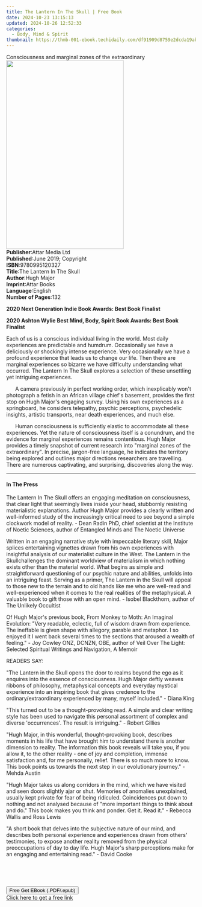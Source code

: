 ```yaml
---
title: The Lantern In The Skull | Free Book
date: 2024-10-23 13:15:13
updated: 2024-10-26 12:52:33
categories:
  - Body, Mind & Spirit
thumbnail: https://thmb-001-ebook.techidaily.com/df91909d8759e2dcda19ab567834e3a28df2d40e65dec1bd092abd9f1b32bbfe.jpg
---
```

<main id="book-container">
  <div class="flex flex-col">
    <div class="book-brief flex-1 py-6 px-4 sm:p-6 md:py-10 md:px-8">
      <!-- brief-->
      <div class="book-brief-main">
        Consciousness and marginal zones of the extraordinary
      </div>
    </div>
    <div
      class="book-meta-info flex-1 grid gap-4 col-start-1 col-end-3 row-start-1 sm:mb-6 sm:grid-cols-4 lg:gap-6 lg:col-start-2 lg:row-end-6 lg:row-span-6 lg:mb-0"
    >
      <div
        class="book-meta-info-left place-content-center mt-4 p-4 text-sm leading-6 col-start-2 col-span-2 dark:text-slate-400"
      >
        <img
          class="w-full h-500 object-cover rounded-lg sm:h-255 sm:col-span-2 lg:col-span-full"
          src="https://img-001-ebook.techidaily.com/71e7b14dcd7f8afed1ab55747a1bf6cd984dac5883a93819a7dd89564ccf62f2.jpg"
          alt=""
          width="312"
          height="500"
        />
      </div>
      <div
        class="book-meta-info-right mt-2 col-start-1 row-start-2 col-span-3 self-center"
      >
        <!-- meta data  -->
        <div class="flex flex-col px-4 md:px-8">
          <div class="flex-1">
            <strong>Publisher</strong>:<span class="px-2">Attar Media Ltd</span>
          </div>
          <div class="flex-1">
            <strong>Published</strong>:<span class="px-2"
              >June 2019; Copyright</span
            >
          </div>
          <div class="flex-1">
            <strong>ISBN</strong>:<span class="px-2">9780995120327</span>
          </div>
          <div class="flex-1">
            <strong>Title</strong>:<span class="px-2"
              >The Lantern In The Skull</span
            >
          </div>
          <div class="flex-1">
            <strong>Author</strong>:<span class="px-2">Hugh Major</span>
          </div>
          <div class="flex-1">
            <strong>Imprint</strong>:<span class="px-2">Attar Books</span>
          </div>
          <div class="flex-1">
            <strong>Language</strong>:<span class="px-2">English</span>
          </div>
          <div class="flex-1">
            <strong>Number of Pages</strong>:<span class="px-2">132</span>
          </div>
        </div>
      </div>
    </div>
    <div class="book-description flex-1 py-6 px-4 sm:p-6 md:py-10 md:px-8">
      <div class="book-description-main">
        <div accordion-content="" id="description">
          <p>
            <strong
              >2020 Next Generation Indie Book Awards: Best Book
              Finalist</strong
            >
          </p>
          <p>
            <strong
              >2020 Ashton Wylie Best Mind, Body, Spirit Book Awards: Best Book
              Finalist</strong
            >
          </p>
          <p>
            Each of us is a conscious individual living in the world. Most daily
            experiences are predictable and humdrum. Occasionally we have a
            deliciously or shockingly intense experience. Very occasionally we
            have a profound experience that leads us to change our life. Then
            there are marginal experiences so bizarre we have difficulty
            understanding what occurred. The Lantern In The Skull explores a
            selection of these unsettling yet intriguing experiences.
          </p>
          <p>
            &nbsp; &nbsp; &nbsp; A camera previously in perfect working order,
            which inexplicably won't photograph a fetish in an African village
            chief's basement, provides the first stop on Hugh Major's engaging
            survey. Using his own experiences as a springboard, he considers
            telepathy, psychic perceptions, psychedelic insights, artistic
            transports, near death experiences, and much else.
          </p>
          <p>
            &nbsp; &nbsp; &nbsp; Human consciousness is sufficiently elastic to
            accommodate all these experiences. Yet the nature of consciousness
            itself is a conundrum, and the evidence for marginal experiences
            remains contentious. Hugh Major provides a timely snapshot of
            current research into "marginal zones of the extraordinary". In
            precise, jargon-free language, he indicates the territory being
            explored and outlines major directions researchers are travelling.
            There are numerous captivating, and surprising, discoveries along
            the way.
          </p>
        </div>
        <div class="accordion-fader"></div>
      </div>
    </div>
    <div class="book-excerpts flex-1 py-6 px-4 sm:p-6 md:py-10 md:px-8">
      <!-- excerpts-->
      <div class="book-excerpts-main">
        <hr />
        <h4 class="placeholder placeholder-heading">
          <span>In The Press</span>
        </h4>
        <p></p>
        <p>
          The Lantern In The Skull offers an engaging meditation on
          consciousness, that clear light that seemingly lives inside your head,
          stubbornly resisting materialistic explanations. Author Hugh Major
          provides a clearly written and well-informed study of the increasingly
          critical need to see beyond a simple clockwork model of reality. -
          Dean Radin PhD, chief scientist at the Institute of Noetic Sciences,
          author of Entangled Minds and The Noetic Universe
        </p>
        <p>
          Written in an engaging narrative style with impeccable literary skill,
          Major splices entertaining vignettes drawn from his own experiences
          with insightful analysis of our materialist culture in the West. The
          Lantern in the Skullchallenges the dominant worldview of materialism
          in which nothing exists other than the material world. What begins as
          simple and straightforward questioning of our psychic nature and
          abilities, unfolds into an intriguing feast. Serving as a primer, The
          Lantern in the Skull will appeal to those new to the terrain and to
          old hands like me who are well-read and well-experienced when it comes
          to the real realities of the metaphysical. A valuable book to gift
          those with an open mind. - Isobel Blackthorn, author of The Unlikely
          Occultist
        </p>
        <p>
          Of Hugh Major's previous book, From Monkey to Moth: An Imaginal
          Evolution:&nbsp;"Very readable, eclectic, full of wisdom drawn from
          experience. The ineffable is given shape with allegory, parable and
          metaphor. I so enjoyed it I went back several times to the sections
          that aroused a wealth of feeling." - Joy Cowley ONZ, DCNZN, OBE,
          author of Veil Over The Light: Selected Spiritual Writings&nbsp;and
          Navigation, A Memoir
        </p>
        <p>READERS SAY:</p>
        <p>
          "The Lantern in the Skull opens the door to realms beyond the ego as
          it enquires into the essence of consciousness. Hugh Major deftly
          weaves ribbons of philosophy, metaphysical concepts and everyday
          mystical experience into an inspiring book that gives credence to the
          ordinary/extraordinary experienced by many, myself included." - Diana
          King
        </p>
        <p>
          "This turned out to be a thought-provoking read. A simple and clear
          writing style has been used to navigate this personal assortment of
          complex and diverse 'occurrences'. The result is intriguing." - Robert
          Gillies
        </p>
        <p>
          "Hugh Major, in this wonderful, thought-provoking book, describes
          moments in his life that have brought him to understand there is
          another dimension to reality. The information this book reveals will
          take you, if you allow it, to the other reality - one of joy and
          completion, immense satisfaction and, for me personally, relief. There
          is so much more to know. This book points us towards the next step in
          our evolutionary journey." - Mehda Austin
        </p>
        <p>
          "Hugh Major takes us along corridors in the mind, which we have
          visited and seen doors slightly ajar or shut. Memories of anomalies
          unexplained, usually kept private for fear of being ridiculed.
          Coincidences put down to nothing and not analysed because of "more
          important things to think about and do." This book makes you think and
          ponder. Get it. Read it." - Rebecca Wallis and Ross Lewis
        </p>
        <p>
          "A short book that delves into the subjective nature of our mind, and
          describes both personal experience and experiences drawn from others'
          testimonies, to expose another reality removed from the physical
          preoccupations of day to day life. Hugh Major's sharp perceptions make
          for an engaging and entertaining read." - David Cooke
        </p>
        <p
          style="
            margin: 0 0 0.0001pt;
            font-size: medium;
            font-family: Cambria;
            color: rgba(0, 0, 0, 1);
          "
        >
          <br />
        </p>
        <p>&nbsp;</p>
        <p></p>
      </div>
    </div>
    <div
      class="book-about-author flex-1 py-6 px-4 sm:p-6 md:py-10 md:px-8"
    ></div>
    <div class="book-free-get flex-1 py-6 px-4 sm:p-6 md:py-10 md:px-8">
      <button
        id="btn-free-get"
        class="bg-blue-500 hover:bg-blue-700 text-white font-bold py-2 px-4 rounded"
      >
        Free Get EBook (.PDF/.epub)
      </button>
      <div id="countdown-display" class="px-2 text-lg mt-2"></div>
      <a
        id="free-link"
        class="hidden bg-blue-500 hover:bg-blue-700 text-white font-bold py-2 px-4 rounded"
        href="https://www.ebooks.com/en-us/book/209874098/the-lantern-in-the-skull/hugh-major/"
        target="_blank"
        >Click here to get a free link</a
      >
    </div>
    <script>
      let countdownTime = 0;
      let countdownInterval = null;
      document
        .getElementById('btn-free-get')
        .addEventListener('click', startCountdown);
      function startCountdown() {
        countdownTime = new Date().getTime() + 60000 * 3;
        countdownInterval = setInterval(updateCountdown, 1000);
        document.getElementById('btn-free-get').disabled = true;
        document
          .getElementById('btn-free-get')
          .classList.add('bg-gray-500', 'cursor-not-allowed');
      }
      function updateCountdown() {
        let currentTime = new Date().getTime();
        let timeLeft = countdownTime - currentTime;
        let secondsLeft = Math.floor(timeLeft / 1000);
        document.getElementById('countdown-display').innerHTML =
          `Remaining time: ${secondsLeft} seconds.`;
        if (secondsLeft <= 0) {
          clearInterval(countdownInterval);
          document.getElementById('btn-free-get').classList.add('hidden');
          document.getElementById('free-link').classList.remove('hidden');
          document.getElementById('countdown-display').innerHTML = '';
        }
      }
    </script>
  </div>
</main>
